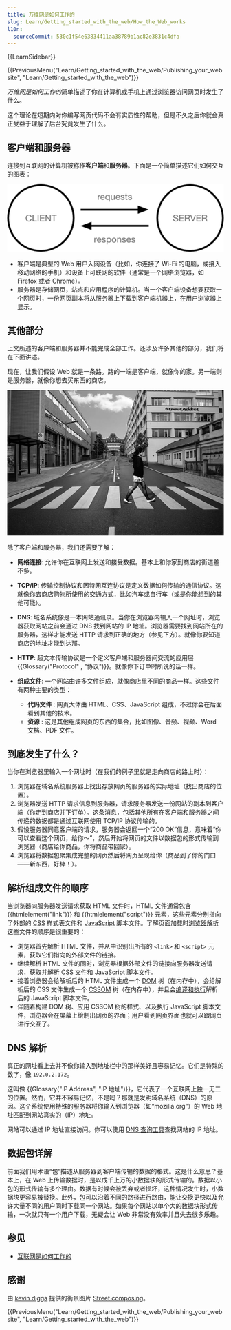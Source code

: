 ```yaml
---
title: 万维网是如何工作的
slug: Learn/Getting_started_with_the_web/How_the_Web_works
l10n:
  sourceCommit: 530c1f54e63834411aa38789b1ac82e3831c4dfa
---
```


{{LearnSidebar}}

{{PreviousMenu("Learn/Getting_started_with_the_web/Publishing_your_website", "Learn/Getting_started_with_the_web")}}

*万维网是如何工作的*简单描述了你在计算机或手机上通过浏览器访问网页时发生了什么。

这个理论在短期内对你编写网页代码不会有实质性的帮助，但是不久之后你就会真正受益于理解了后台究竟发生了什么。

## 客户端和服务器

连接到互联网的计算机被称作**客户端**和**服务器**。下面是一个简单描述它们如何交互的图表：

![两个圆圈代表客户端和服务器。带有请求标签的箭头是指从客户端到服务器，带有相应标签的箭头是指从服务器到客户端](simple-client-server.png)

- 客户端是典型的 Web 用户入网设备（比如，你连接了 Wi-Fi 的电脑，或接入移动网络的手机）和设备上可联网的软件（通常是一个网络浏览器，如 Firefox 或者 Chrome）。
- 服务器是存储网页，站点和应用程序的计算机。当一个客户端设备想要获取一个网页时，一份网页副本将从服务器上下载到客户端机器上，在用户浏览器上显示。

## 其他部分

上文所述的客户端和服务器并不能完成全部工作。还涉及许多其他的部分，我们将在下面讲述。

现在，让我们假设 Web 就是一条路。路的一端是客户端，就像你的家。另一端则是服务器，就像你想去买东西的商店。

![一张正在穿过斑马线的行人的黑白照片](road.jpg)

除了客户端和服务器，我们还需要了解：

- **网络连接**: 允许你在互联网上发送和接受数据。基本上和你家到商店的街道差不多。
- **TCP/IP**: 传输控制协议和因特网互连协议是定义数据如何传输的通信协议。这就像你去商店购物所使用的交通方式，比如汽车或自行车（或是你能想到的其他可能）。
- **DNS**: 域名系统像是一本网站通讯录。当你在浏览器内输入一个网址时，浏览器获取网站之前会通过 DNS 找到网站的 IP 地址。浏览器需要找到网站所在的服务器，这样才能发送 HTTP 请求到正确的地方（参见下方）。就像你要知道商店的地址才能到达那。
- **HTTP**: 超文本传输协议是一个定义客户端和服务器间交流的应用层{{Glossary("Protocol" , "协议")}}。就像你下订单时所说的话一样。
- **组成文件**: 一个网站由许多文件组成，就像商店里不同的商品一样。这些文件有两种主要的类型：

  - **代码文件** : 网页大体由 HTML、CSS、JavaScript 组成，不过你会在后面看到其他的技术。
  - **资源** : 这是其他组成网页的东西的集合，比如图像、音频、视频、Word 文档、PDF 文件。

## 到底发生了什么？

当你在浏览器里输入一个网址时（在我们的例子里就是走向商店的路上时）：

1. 浏览器在域名系统服务器上找出存放网页的服务器的实际地址（找出商店的位置）。
2. 浏览器发送 HTTP 请求信息到服务器，请求服务器发送一份网站的副本到客户端（你走到商店并下订单）。这条消息，包括其他所有在客户端和服务器之间传递的数据都是通过互联网使用 TCP/IP 协议传输的。
3. 假设服务器同意客户端的请求，服务器会返回一个“200 OK”信息，意味着“你可以查看这个网页，给你～”，然后开始将网页的文件以数据包的形式传输到浏览器（商店给你商品，你将商品带回家）。
4. 浏览器将数据包聚集成完整的网页然后将网页呈现给你（商品到了你的门口——新东西，好棒！）。

## 解析组成文件的顺序

当浏览器向服务器发送请求获取 HTML 文件时，HTML 文件通常包含 {{htmlelement("link")}} 和 {{htmlelement("script")}} 元素，这些元素分别指向了外部的 [CSS](/zh-CN/docs/Learn/CSS) 样式表文件和 [JavaScript](/zh-CN/docs/Learn/JavaScript) 脚本文件。了解页面加载时[浏览器解析](/zh-CN/docs/Web/Performance/How_browsers_work#解析)这些文件的顺序是很重要的：

- 浏览器首先解析 HTML 文件，并从中识别出所有的 `<link>` 和 `<script>` 元素，获取它们指向的外部文件的链接。
- 继续解析 HTML 文件的同时，浏览器根据外部文件的链接向服务器发送请求，获取并解析 CSS 文件和 JavaScript 脚本文件。
- 接着浏览器会给解析后的 HTML 文件生成一个 [DOM](/zh-CN/docs/Web/API/Document_Object_Model) 树（在内存中），会给解析后的 CSS 文件生成一个 [CSSOM](/zh-CN/docs/Glossary/CSSOM) 树（在内存中），并且会[编译和执行](/zh-CN/docs/Web/Performance/How_browsers_work#JavaScript%20编译)解析后的 JavaScript 脚本文件。
- 伴随着构建 DOM 树、应用 CSSOM 树的样式、以及执行 JavaScript 脚本文件，浏览器会在屏幕上绘制出网页的界面；用户看到网页界面也就可以跟网页进行交互了。

## DNS 解析

真正的网址看上去并不像你输入到地址栏中的那样美好且容易记忆。它们是特殊的数字，像 `192.0.2.172`。

这叫做 {{Glossary("IP Address", "IP 地址")}}，它代表了一个互联网上独一无二的位置。然而，它并不容易记忆，不是吗？那就是发明域名系统（DNS）的原因。这个系统使用特殊的服务器将你输入到浏览器（如“mozilla.org”）的 Web 地址匹配到网站真实的（IP）地址。

网站可以通过 IP 地址直接访问。你可以使用 [DNS 查询工具](https://www.nslookup.io/website-to-ip-lookup/)查找网站的 IP 地址。

## 数据包详解

前面我们用术语“包”描述从服务器到客户端传输的数据的格式。这是什么意思？基本上，在 Web 上传输数据时，是以成千上万的小数据块的形式传输的。数据以小包的形式传输有多个理由。数据有时候会被丢弃或者损坏，这种情况发生时，小数据块更容易被替换。此外，包可以沿着不同的路径进行路由，能让交换更快以及允许大量不同的用户同时下载同一个网站。如果每个网站以单个大的数据块形式传输，一次就只有一个用户下载，无疑会让 Web 非常没有效率并且失去很多乐趣。

## 参见

- [互联网是如何工作的](/zh-CN/docs/Learn/Common_questions/Web_mechanics/How_does_the_Internet_work)

## 感谢

由 [kevin digga](https://www.pinterest.com/kevindigga/) 提供的街景图片 [Street composing](https://www.pinterest.com/pin/400538960580676851/)。

{{PreviousMenu("Learn/Getting_started_with_the_web/Publishing_your_website", "Learn/Getting_started_with_the_web")}}
